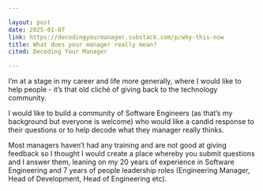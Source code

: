 ```yaml
---

layout: post
date: 2025-01-07
link: https://decodingyourmanager.substack.com/p/why-this-now
title: What does your manager really mean?
cited: Decoding Your Manager

---
```


I’m at a stage in my career and life more generally, where I would like to help people - it’s that old cliché of giving back to the technology community.

I would like to build a community of Software Engineers (as that’s my background but everyone is welcome) who would like a candid response to their questions or to help decode what they manager really thinks.

Most managers haven’t had any training and are not good at giving feedback so I thought I would create a place whereby you submit questions and I answer them, leaning on my 20 years of experience in Software Engineering and 7 years of people leadership roles (Engineering Manager, Head of Development, Head of Engineering etc).
